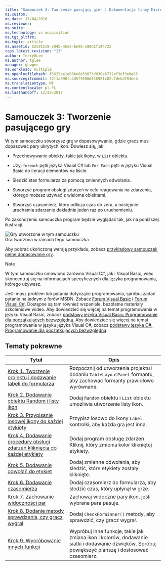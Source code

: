 ```yaml
---
title: "Samouczek 3: Tworzenie pasujący gier | Dokumentacja firmy Microsoft"
ms.custom: 
ms.date: 11/04/2016
ms.reviewer: 
ms.suite: 
ms.technology: vs-acquisition
ms.tgt_pltfrm: 
ms.topic: article
ms.assetid: 525815c8-2845-45e8-be96-100d1f144725
caps.latest.revision: "13"
author: TerryGLee
ms.author: tglee
manager: ghogen
ms.workload: multiple
ms.openlocfilehash: f5625ae1e666e6e59873d030e6732ef3ef3e6a35
ms.sourcegitcommit: 32f1a690fc445f9586d53698fc82c7debd784eeb
ms.translationtype: MT
ms.contentlocale: pl-PL
ms.lasthandoff: 12/22/2017
---
```

# <a name="tutorial-3-create-a-matching-game"></a>Samouczek 3: Tworzenie pasującego gry
W tym samouczku stworzysz grę w dopasowywanie, gdzie gracz musi dopasować pary ukrytych ikon. Dowiesz się, jak:  
  
-   Przechowywanie obiekty, takie jak ikony, w `List` obiektu.  
  
-   Użyj `foreach` pętli języka Visual C# lub `For Each` pętli w języku Visual Basic do iteracji elementów na liście.  
  
-   Śledzić stan formularza za pomocą zmiennych odwołania.  
  
-   Stworzyć program obsługi zdarzeń w celu reagowania na zdarzenia, którego możesz używać z wieloma obiektami.  
  
-   Stworzyć czasomierz, który odlicza czas do zera, a następnie uruchamia zdarzenie dokładnie jeden raz po uruchomieniu.  
  
 Po zakończeniu samouczka program będzie wyglądać tak, jak na poniższej ilustracji.  
  
 ![Gry utworzone w tym samouczku](../ide/media/express_finishedgame.png "Express_FinishedGame")  
Gra tworzona w ramach tego samouczka  
  
 Aby pobrać ukończoną wersję przykładu, zobacz [przykładowy samouczek pełne dopasowanie gry](http://code.msdn.microsoft.com/Complete-Matching-Game-4cffddba).  
  
> [!NOTE]
>  W tym samouczku omówiono zarówno Visual C#, jak i Visual Basic, więc skoncentruj się na informacjach specyficznych dla języka programowania, którego używasz.  
  
 Jeśli masz problem lub pytania dotyczące programowania, spróbuj zadać pytanie na jednym z forów MSDN. Zobacz [Forum Visual Basic](http://social.msdn.microsoft.com/Forums/home?forum=vbgeneral) i [Forum Visual C#](http://social.msdn.microsoft.com/Forums/home?forum=csharpgeneral). Dostępne są tam również wspaniałe, bezpłatne materiały szkoleniowe wideo. Aby dowiedzieć się więcej na temat programowania w języku Visual Basic, zobacz [podstawy języka Visual Basic: Programowanie dla początkujących bezwzględną](http://channel9.msdn.com/Series/Visual-Basic-Development-for-Absolute-Beginners). Aby dowiedzieć się więcej na temat programowania w języku języka Visual C#, zobacz [podstawy języka C#: Programowanie dla początkujących bezwzględną](http://channel9.msdn.com/Series/C-Sharp-Fundamentals-Development-for-Absolute-Beginners).  
  
## <a name="related-topics"></a>Tematy pokrewne  
  
|Tytuł|Opis|  
|-----------|-----------------|  
|[Krok 1. Tworzenie projektu i dodawanie tabeli do formularza](../ide/step-1-create-a-project-and-add-a-table-to-your-form.md)|Rozpocznij od utworzenia projektu i dodaniu `TableLayoutPanel` formantu, aby zachować formanty prawidłowo wyrównane.|  
|[Krok 2. Dodawanie obiektu Random i listy ikon](../ide/step-2-add-a-random-object-and-a-list-of-icons.md)|Dodaj `Random` obiektu i `List` obiektu umożliwia utworzenie listy ikon.|  
|[Krok 3. Przypisanie losowej ikony do każdej etykiety](../ide/step-3-assign-a-random-icon-to-each-label.md)|Przypisz losowo do ikony `Label` kontrolki, aby każda gra jest inna.|  
|[Krok 4. Dodawanie procedury obsługi zdarzeń kliknięcia do każdej etykiety](../ide/step-4-add-a-click-event-handler-to-each-label.md)|Dodaj program obsługę zdarzeń Kliknij, który zmienia kolor klikniętej etykiety.|  
|[Krok 5. Dodawanie odwołań do etykiet](../ide/step-5-add-label-references.md)|Dodaj zmienne odwołania, aby śledzić, które etykiety zostały kliknięte.|  
|[Krok 6. Dodawanie czasomierza](../ide/step-6-add-a-timer.md)|Dodaj czasomierz do formularza, aby śledzić czas, który upłynął w grze.|  
|[Krok 7. Zachowanie widoczności par](../ide/step-7-keep-pairs-visible.md)|Zachowaj widoczne pary ikon, jeśli wybrana para pasuje.|  
|[Krok 8. Dodanie metody sprawdzania, czy gracz wygrał](../ide/step-8-add-a-method-to-verify-whether-the-player-won.md)|Dodaj `CheckForWinner()` metody, aby sprawdzić, czy gracz wygrał.|  
|[Krok 9. Wypróbowanie innych funkcji](../ide/step-9-try-other-features.md)|Wypróbuj inne funkcje, takie jak zmiana ikon i kolorów, dodawanie siatki i dodawanie dźwięków. Spróbuj powiększyć planszę i dostosować czasomierz.|